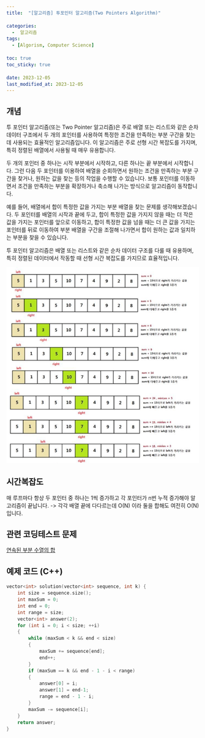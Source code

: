 ```yaml
---
title:  "[알고리즘] 투포인터 알고리즘(Two Pointers Algorithm)" 

categories:
  -  알고리즘
tags:
  - [Algorism, Computer Science]

toc: true
toc_sticky: true

date: 2023-12-05
last_modified_at: 2023-12-05
---
```


## 개념
투 포인터 알고리즘(또는 Two Pointer 알고리즘)은 주로 배열 또는 리스트와 같은 순차 데이터 구조에서 두 개의 포인터를 사용하여 특정한 조건을 만족하는 부분 구간을 찾는 데 사용되는 효율적인 알고리즘입니다. 이 알고리즘은 주로 선형 시간 복잡도를 가지며, 특히 정렬된 배열에서 사용될 때 매우 유용합니다.

두 개의 포인터 중 하나는 시작 부분에서 시작하고, 다른 하나는 끝 부분에서 시작합니다. 그런 다음 두 포인터를 이용하여 배열을 순회하면서 원하는 조건을 만족하는 부분 구간을 찾거나, 원하는 값을 찾는 등의 작업을 수행할 수 있습니다. 보통 포인터를 이동하면서 조건을 만족하는 부분을 확장하거나 축소해 나가는 방식으로 알고리즘이 동작합니다.

예를 들어, 배열에서 합이 특정한 값을 가지는 부분 배열을 찾는 문제를 생각해보겠습니다. 두 포인터를 배열의 시작과 끝에 두고, 합이 특정한 값을 가지지 않을 때는 더 작은 값을 가지는 포인터를 앞으로 이동하고, 합이 특정한 값을 넘을 때는 더 큰 값을 가지는 포인터를 뒤로 이동하여 부분 배열을 구간을 조절해 나가면서 합이 원하는 값과 일치하는 부분을 찾을 수 있습니다.

투 포인터 알고리즘은 배열 또는 리스트와 같은 순차 데이터 구조를 다룰 때 유용하며, 특히 정렬된 데이터에서 작동할 때 선형 시간 복잡도를 가지므로 효율적입니다.

![2023-12-05-TwoPointer_1](../../images/2023-12-05-ch01/2023-12-05-TwoPointer_1.jpg)


## 시간복잡도
매 루프마다 항상 두 포인터 중 하나는 1씩 증가하고 각 포인터가 n번 누적 증가해야 알고리즘이 끝납니다. -> 각각 배열 끝에 다다르는데 
O(N) 이라 둘을 합해도 여전히 O(N) 입니다.

## 관련 코딩테스트 문제
[연속된 부분 수열의 합](https://onethingchanged.github.io/posts/ch03/)

## 예제 코드 (C++)
```cpp
vector<int> solution(vector<int> sequence, int k) {
    int size = sequence.size();
    int maxSum = 0;
    int end = 0;
    int range = size;
    vector<int> answer(2);
    for (int i = 0; i < size; ++i)
    {
        while (maxSum < k && end < size)
        {
            maxSum += sequence[end];
            end++;
        }
        if (maxSum == k && end - 1 - i < range)
        {
            answer[0] = i;
            answer[1] = end-1;
            range = end - 1 - i;
        }
        maxSum -= sequence[i];
    }
    return answer;
}
```

<script src="https://utteranc.es/client.js"
        repo="OneThingChanged/OneThingChanged.github.io"
        issue-term="pathname"
        label="utterances"
        theme="github-dark"
        crossorigin="anonymous"
        async>
</script>
